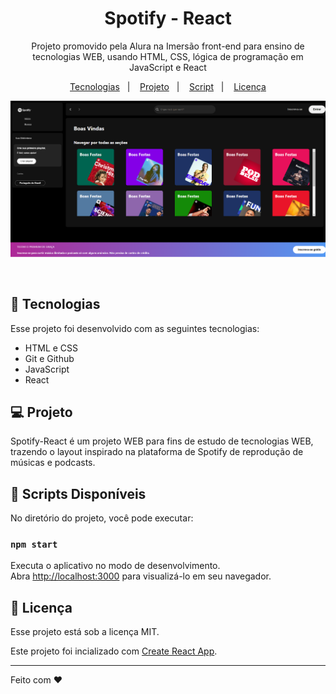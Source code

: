 <h1 align="center"> Spotify - React </h1>

<p align="center">
Projeto promovido pela Alura na Imersão front-end para ensino de tecnologias WEB, usando HTML, CSS, lógica de programação em JavaScript e React
</p>

<p align="center">
  <a href="#-tecnologias">Tecnologias</a>&nbsp;&nbsp;&nbsp;|&nbsp;&nbsp;&nbsp;
  <a href="#-projeto">Projeto</a>&nbsp;&nbsp;&nbsp;|&nbsp;&nbsp;&nbsp;
  <a href="#-script">Script</a>&nbsp;&nbsp;&nbsp;|&nbsp;&nbsp;&nbsp;
  <a href="#memo-licença">Licença</a>
</p>

<p align="center">
  <img alt="Spotify-React" src="./src/assets/imgReadme.png">
</p>


<br>

## 🚀 Tecnologias

Esse projeto foi desenvolvido com as seguintes tecnologias:

- HTML e CSS
- Git e Github
- JavaScript
- React

## 💻 Projeto

Spotify-React é um projeto WEB para fins de estudo de tecnologias WEB, trazendo o layout inspirado na plataforma de Spotify de reprodução de músicas e podcasts.

## 🔖 Scripts Disponíveis

No diretório do projeto, você pode executar:

### `npm start`

Executa o aplicativo no modo de desenvolvimento.\
Abra [http://localhost:3000](http://localhost:3000) para visualizá-lo em seu navegador.


## 📝 Licença

Esse projeto está sob a licença MIT.

Este projeto foi incializado com [Create React App](https://github.com/facebook/create-react-app).


---

Feito com ♥

